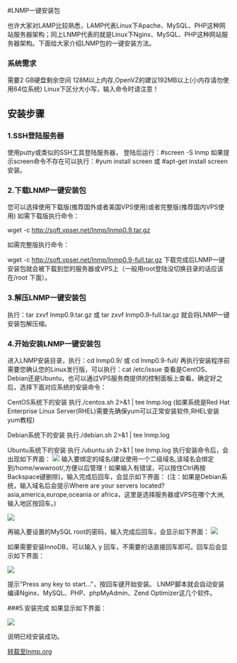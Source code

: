 <!-- --- tag: LNMPUbuntu -->
<!-- --- title: LNMP一键安装包 -->
#LNMP一键安装包

也许大家对LAMP比较熟悉，LAMP代表Linux下Apache、MySQL、PHP这种网站服务器架构；同上LNMP代表的就是Linux下Nginx、MySQL、PHP这种网站服务器架构。下面给大家介绍LNMP包的一键安装方法。

### 系统需求

需要2 GB硬盘剩余空间
128M以上内存,OpenVZ的建议192MB以上(小内存请勿使用64位系统)
Linux下区分大小写，输入命令时请注意！

## 安装步骤

### 1.SSH登陆服务器

使用putty或类似的SSH工具登陆服务器，
登陆后运行：#screen -S lnmp
如果提示screen命令不存在可以执行：#yum install screen 或 #apt-get install screen安装。

### 2.下载LNMP一键安装包

您可以选择使用下载版(推荐国外或者美国VPS使用)或者完整版(推荐国内VPS使用)
如需下载版执行命令：

wget -c http://soft.vpser.net/lnmp/lnmp0.9.tar.gz

如需完整版执行命令：

wget -c http://soft.vpser.net/lnmp/lnmp0.9-full.tar.gz
下载完成后LNMP一键安装包就会被下载到您的服务器或VPS上（一般用root登陆没切换目录的话应该在/root 下面）。

### 3.解压LNMP一键安装包

执行：tar zxvf lnmp0.9.tar.gz 或 tar zxvf lnmp0.9-full.tar.gz 就会将LNMP一键安装包解压缩。


### 4.开始安装LNMP一键安装包

进入LNMP安装目录，执行：cd lnmp0.9/ 或 cd lnmp0.9-full/
再执行安装程序前需要您确认您的Linux发行版，可以执行：cat /etc/issue 查看是CentOS、Debian还是Ubuntu，也可以通过VPS服务商提供的控制面板上查看。确定好之后，选择下面对应系统的安装命令：

CentOS系统下的安装
执行./centos.sh 2>&1 | tee lnmp.log (如果系统是Red Hat Enterprise Linux Server(RHEL)需要先确保yum可以正常安装软件,RHEL安装yum教程)

Debian系统下的安装
执行./debian.sh 2>&1 | tee lnmp.log

Ubuntu系统下的安装
执行./ubuntu.sh 2>&1 | tee lnmp.log
执行安装命令后，会出现如下界面： 
![](http://lnmp.org/images/screenshots/lnmp-install-input-domain.jpg)
输入要绑定的域名(建议使用一个二级域名,该域名会绑定到/home/wwwroot/,方便以后管理！如果输入有错误，可以按住Ctrl再按Backspace键删除)，输入完成后回车，会显示如下界面：
(注：如果是Debian系统，输入域名后会提示Where are your servers located? asia,america,europe,oceania or africa，这里是选择服务器或VPS在哪个大洲,输入地区按回车。)

![](http://lnmp.org/images/screenshots/lnmp-install-input-mysql-root-password.jpg)

再输入要设置的MySQL root的密码，输入完成后回车，会显示如下界面： 
![](http://lnmp.org/images/screenshots/lnmp-install-input-mysql-innodb.jpg)

如果需要安装InnoDB，可以输入 y 回车，不需要的话直接回车即可。回车后会显示如下界面：

![](http://lnmp.org/images/screenshots/lnmp-install-press.jpg)

提示"Press any key to start..."，按回车键开始安装。
LNMP脚本就会自动安装编译Nginx、MySQL、PHP、phpMyAdmin、Zend Optimizer这几个软件。

###5.安装完成
如果显示如下界面：

![](http://lnmp.org/images/screenshots/lnmp-install-success.jpg)

说明已经安装成功。

[转载至lnmp.org](http://lnmp.org/install.html)
